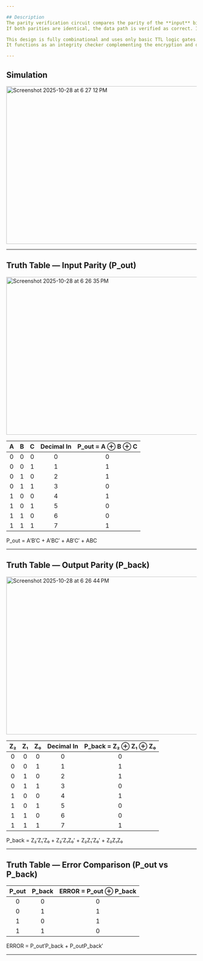 ```yaml
---

## Description  
The parity verification circuit compares the parity of the **input** bits (A, B, C) from the forward S-Box with the parity of the **output** bits (Z₂, Z₁, Z₀) from the inverse S-Box.  
If both parities are identical, the data path is verified as correct. If they differ, the circuit outputs a logic 1 on the **ERROR** line, signaling a transmission or logic fault.  

This design is fully combinational and uses only basic TTL logic gates.  
It functions as an integrity checker complementing the encryption and decryption stages implemented in Circuit 1.

---
```

## Simulation

<img width="1021" height="417" alt="Screenshot 2025-10-28 at 6 27 12 PM" src="https://github.com/user-attachments/assets/82f1a6a4-d97f-443a-ab0e-d9b32676a651" />

---

## Truth Table — Input Parity (P_out)
<img width="614" height="417" alt="Screenshot 2025-10-28 at 6 26 35 PM" src="https://github.com/user-attachments/assets/6dcd2df5-6f79-4877-b666-9ae45f9d42eb" />

| A | B | C | Decimal In | P_out = A ⊕ B ⊕ C |
|:-:|:-:|:-:|:-----------:|:----------------:|
| 0 | 0 | 0 | 0 | 0 |
| 0 | 0 | 1 | 1 | 1 |
| 0 | 1 | 0 | 2 | 1 |
| 0 | 1 | 1 | 3 | 0 |
| 1 | 0 | 0 | 4 | 1 |
| 1 | 0 | 1 | 5 | 0 |
| 1 | 1 | 0 | 6 | 0 |
| 1 | 1 | 1 | 7 | 1 |

P_out  = A′B′C + A′BC′ + AB′C′ + ABC

---

## Truth Table — Output Parity (P_back)
<img width="614" height="417" alt="Screenshot 2025-10-28 at 6 26 44 PM" src="https://github.com/user-attachments/assets/fdf81655-8ec3-4929-8ef9-8b11b3d137b2" />

| Z₂ | Z₁ | Z₀ | Decimal In | P_back = Z₂ ⊕ Z₁ ⊕ Z₀ |
|:-:|:-:|:-:|:-----------:|:----------------:|
| 0 | 0 | 0 | 0 | 0 |
| 0 | 0 | 1 | 1 | 1 |
| 0 | 1 | 0 | 2 | 1 |
| 0 | 1 | 1 | 3 | 0 |
| 1 | 0 | 0 | 4 | 1 |
| 1 | 0 | 1 | 5 | 0 |
| 1 | 1 | 0 | 6 | 0 |
| 1 | 1 | 1 | 7 | 1 |


P_back = Z₂′Z₁′Z₀ + Z₂′Z₁Z₀′ + Z₂Z₁′Z₀′ + Z₂Z₁Z₀

---

## Truth Table — Error Comparison (P_out vs P_back)

| P_out | P_back | ERROR = P_out ⊕ P_back |
|:-----:|:------:|:----------------------:|
| 0 | 0 | 0 |
| 0 | 1 | 1 |
| 1 | 0 | 1 |
| 1 | 1 | 0 |

ERROR  = P_out′P_back + P_outP_back′

---
